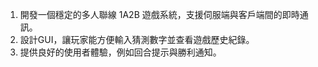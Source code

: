 1.	開發一個穩定的多人聯線 1A2B 遊戲系統，支援伺服端與客戶端間的即時通訊。
2.	設計GUI，讓玩家能方便輸入猜測數字並查看遊戲歷史紀錄。
3.	提供良好的使用者體驗，例如回合提示與勝利通知。
